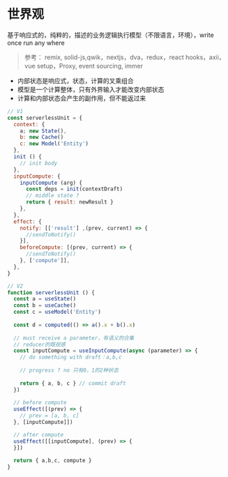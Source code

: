 # 世界观

基于响应式的，纯粹的，描述的业务逻辑执行模型（不限语言，环境），write once run any where

> 参考： remix, solid-js,qwik，nextjs，dva，redux，react hooks，axii，vue setup，Proxy, event sourcing, immer

- 内部状态是响应式，状态，计算的叉乘组合
- 模型是一个计算整体，只有外界输入才能改变内部状态
- 计算和内部状态会产生的副作用，但不能返过来

```javascript
// V1
const serverlessUnit = {
  context: {
    a; new State(),
    b: new Cache()
    c: new Model('Entity')
  },
  init () {
    // init body
  },
  inputCompute: {
    inputCompute (arg) {
      const deps = init(contextDraft)
      // middle state ?
      return { result: newResult } 
    },
  },
  effect: {
    notify: [['result'] ,(prev, current) => {
      //sendToNotify()
    }],
    beforeCompute: [(prev, current) => {
      //sendToNotify()
    }, ['compute']],
  },
}

// V2
function serverlessUnit () {
  const a = useState()
  const b = useCache()
  const c = useModel('Entity')
  
  const d = computed(() => a().x + b().x)
  
  // must receive a parameter，有语义的合集
  // reducer的既视感
  const inputCompute = useInputCompute(async (parameter) => {
    // do something with draft：a,b,c
    
    // progress ? no 只有0，1的2种状态
    
    return { a, b, c } // commit draft
  })
  
  // before compute
  useEffect([(prev) => {
    // prev = [a, b, c]
  }, [inputCompute]])

  // after compute
  useEffect([[inputCompute], (prev) => {
  }])
  
  return { a,b,c, compute }
}
```
